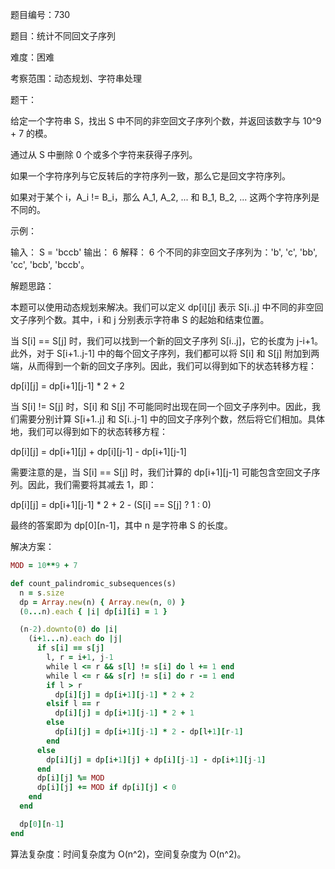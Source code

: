 题目编号：730

题目：统计不同回文子序列

难度：困难

考察范围：动态规划、字符串处理

题干：

给定一个字符串 S，找出 S 中不同的非空回文子序列个数，并返回该数字与 10^9 + 7 的模。

通过从 S 中删除 0 个或多个字符来获得子序列。

如果一个字符序列与它反转后的字符序列一致，那么它是回文字符序列。

如果对于某个 i，A_i != B_i，那么 A_1, A_2, ... 和 B_1, B_2, ... 这两个字符序列是不同的。

示例：

输入：
S = 'bccb'
输出：
6
解释：
6 个不同的非空回文子序列为：'b', 'c', 'bb', 'cc', 'bcb', 'bccb'。

解题思路：

本题可以使用动态规划来解决。我们可以定义 dp[i][j] 表示 S[i..j] 中不同的非空回文子序列个数。其中，i 和 j 分别表示字符串 S 的起始和结束位置。

当 S[i] == S[j] 时，我们可以找到一个新的回文子序列 S[i..j]，它的长度为 j-i+1。此外，对于 S[i+1..j-1] 中的每个回文子序列，我们都可以将 S[i] 和 S[j] 附加到两端，从而得到一个新的回文子序列。因此，我们可以得到如下的状态转移方程：

dp[i][j] = dp[i+1][j-1] * 2 + 2

当 S[i] != S[j] 时，S[i] 和 S[j] 不可能同时出现在同一个回文子序列中。因此，我们需要分别计算 S[i+1..j] 和 S[i..j-1] 中的回文子序列个数，然后将它们相加。具体地，我们可以得到如下的状态转移方程：

dp[i][j] = dp[i+1][j] + dp[i][j-1] - dp[i+1][j-1]

需要注意的是，当 S[i] == S[j] 时，我们计算的 dp[i+1][j-1] 可能包含空回文子序列。因此，我们需要将其减去 1，即：

dp[i][j] = dp[i+1][j-1] * 2 + 2 - (S[i] == S[j] ? 1 : 0)

最终的答案即为 dp[0][n-1]，其中 n 是字符串 S 的长度。

解决方案：

```ruby
MOD = 10**9 + 7

def count_palindromic_subsequences(s)
  n = s.size
  dp = Array.new(n) { Array.new(n, 0) }
  (0...n).each { |i| dp[i][i] = 1 }

  (n-2).downto(0) do |i|
    (i+1...n).each do |j|
      if s[i] == s[j]
        l, r = i+1, j-1
        while l <= r && s[l] != s[i] do l += 1 end
        while l <= r && s[r] != s[i] do r -= 1 end
        if l > r
          dp[i][j] = dp[i+1][j-1] * 2 + 2
        elsif l == r
          dp[i][j] = dp[i+1][j-1] * 2 + 1
        else
          dp[i][j] = dp[i+1][j-1] * 2 - dp[l+1][r-1]
        end
      else
        dp[i][j] = dp[i+1][j] + dp[i][j-1] - dp[i+1][j-1]
      end
      dp[i][j] %= MOD
      dp[i][j] += MOD if dp[i][j] < 0
    end
  end

  dp[0][n-1]
end
```

算法复杂度：时间复杂度为 O(n^2)，空间复杂度为 O(n^2)。